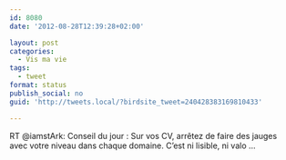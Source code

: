 ```yaml
---
id: 8080
date: '2012-08-28T12:39:28+02:00'

layout: post
categories:
  - Vis ma vie
tags:
  - tweet
format: status
publish_social: no
guid: 'http://tweets.local/?birdsite_tweet=240428383169810433'

---
```


RT @iamstArk: Conseil du jour : Sur vos CV, arrêtez de faire des jauges avec votre niveau dans chaque domaine. C’est ni lisible, ni valo …